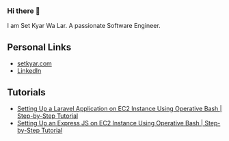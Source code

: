 ### Hi there 👋

I am Set Kyar Wa Lar. A passionate Software Engineer.


## Personal Links

- [setkyar.com](https://setkyar.com)
- [LinkedIn](https://www.linkedin.com/in/setkyarwalar/)

## Tutorials

- [Setting Up a Laravel Application on EC2 Instance Using Operative Bash | Step-by-Step Tutorial
](https://www.youtube.com/watch?v=TeEVQKThpTw)
- [Setting Up an Express JS on EC2 Instance Using Operative Bash | Step-by-Step Tutorial](https://www.youtube.com/watch?v=uXaxbxgYus0)
